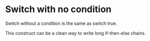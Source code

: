 # Switch with no condition
Switch without a condition is the same as switch true.

This construct can be a clean way to write long if-then-else chains.
